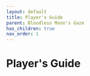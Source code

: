 ```yaml
---
layout: default
title: Player's Guide
parent: Bloodless Moon's Gaze
has_children: true
nav_order: 1
---
```


# Player's Guide
